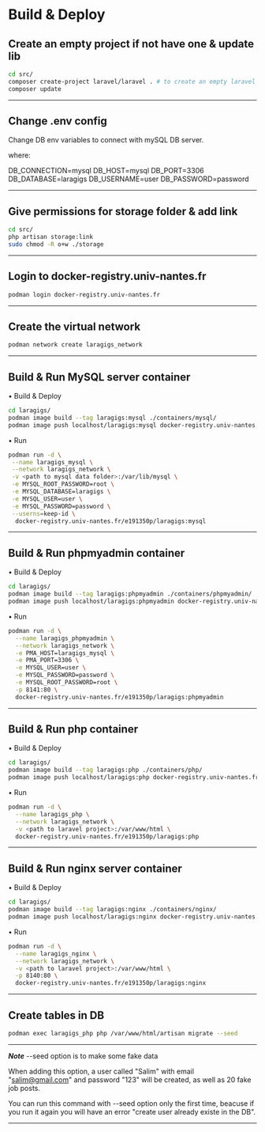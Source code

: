 # Build & Deploy

## Create an empty project if not have one & update lib

```bash
cd src/
composer create-project laravel/laravel . # to create an empty laravel project, copy src files of laravel project if already have a project and ignore this command.
composer update
```

---

## Change .env config

Change DB env variables to connect with mySQL DB server.

where:

DB_CONNECTION=mysql
DB_HOST=mysql
DB_PORT=3306
DB_DATABASE=laragigs
DB_USERNAME=user
DB_PASSWORD=password

---

## Give permissions for storage folder & add link

```bash
cd src/
php artisan storage:link
sudo chmod -R o+w ./storage
```

---

## Login to docker-registry.univ-nantes.fr

```bash
podman login docker-registry.univ-nantes.fr
```

---

## Create the virtual network

```bash
podman network create laragigs_network
```

---

## Build & Run MySQL server container

• Build & Deploy

```bash
cd laragigs/
podman image build --tag laragigs:mysql ./containers/mysql/
podman image push localhost/laragigs:mysql docker-registry.univ-nantes.fr/e191350p/laragigs:mysql
```

• Run

```bash
podman run -d \
 --name laragigs_mysql \
 --network laragigs_network \
 -v <path to mysql data folder>:/var/lib/mysql \
 -e MYSQL_ROOT_PASSWORD=root \
 -e MYSQL_DATABASE=laragigs \
 -e MYSQL_USER=user \
 -e MYSQL_PASSWORD=password \
 --userns=keep-id \
  docker-registry.univ-nantes.fr/e191350p/laragigs:mysql
```

---

## Build & Run phpmyadmin container

• Build & Deploy

```bash
cd laragigs/
podman image build --tag laragigs:phpmyadmin ./containers/phpmyadmin/
podman image push localhost/laragigs:phpmyadmin docker-registry.univ-nantes.fr/e191350p/laragigs:phpmyadmin
```

• Run

```bash
podman run -d \
  --name laragigs_phpmyadmin \
  --network laragigs_network \
  -e PMA_HOST=laragigs_mysql \
  -e PMA_PORT=3306 \
  -e MYSQL_USER=user \
  -e MYSQL_PASSWORD=password \
  -e MYSQL_ROOT_PASSWORD=root \
  -p 8141:80 \
  docker-registry.univ-nantes.fr/e191350p/laragigs:phpmyadmin
```

---

## Build & Run php container

• Build & Deploy

```bash
cd laragigs/
podman image build --tag laragigs:php ./containers/php/
podman image push localhost/laragigs:php docker-registry.univ-nantes.fr/e191350p/laragigs:php
```

• Run

```bash
podman run -d \
  --name laragigs_php \
  --network laragigs_network \
  -v <path to laravel project>:/var/www/html \
  docker-registry.univ-nantes.fr/e191350p/laragigs:php
```

---

## Build & Run nginx server container

• Build & Deploy

```bash
cd laragigs/
podman image build --tag laragigs:nginx ./containers/nginx/
podman image push localhost/laragigs:nginx docker-registry.univ-nantes.fr/e191350p/laragigs:nginx
```

• Run

```bash
podman run -d \
  --name laragigs_nginx \
  --network laragigs_network \
  -v <path to laravel project>:/var/www/html \
  -p 8140:80 \
  docker-registry.univ-nantes.fr/e191350p/laragigs:nginx
```

---

## Create tables in DB

```bash
podman exec laragigs_php php /var/www/html/artisan migrate --seed
```

---

**_Note_**
--seed option is to make some fake data

When adding this option, a user called "Salim" with email "salim@gmail.com" and password "123" will be created, as well as 20 fake job posts.

You can run this command with --seed option only the first time, beacuse if you run it again you will have an error "create user already existe in the DB".

---
